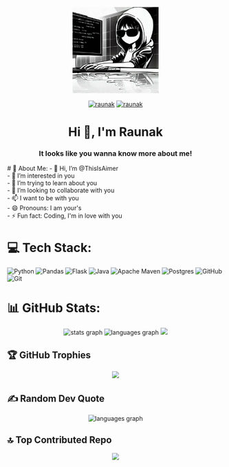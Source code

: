 <div align="center">
    <img src="gitProfile.jpg" height="200" />
    <p align="">
        <a href="https://x.com/This_Is_Aimer" target="blank"><img src="https://img.shields.io/twitter/url?color=blue&label=Twitter&url=https%3A%2F%2Fimg.shields.io%2Ftwitter%2Furl%3Fcolor%3Dblue%26label%3DTwitter" alt="raunak" height="20"  /></a>
        <a href="https://www.linkedin.com/in/raunak-biswas/" target="blank"><img src="https://img.shields.io/badge/Linkedin-0077b5?style=flat&logo=linkedin" alt="raunak" height="20" /></a>
    </p>

</div>

<h1 align="center">Hi 👋, I'm Raunak</h1>
<h3 align="center">It looks like you wanna know more about me!</h3>
# 💫 About Me:
- 👋 Hi, I’m @ThisIsAimer<br>- 👀 I’m interested in you<br>- 🌱 I’m trying to learn about you<br>- 💞 I’m looking to collaborate with you<br>- 📫 I want to be with you<br>- 😄 Pronouns: I am your's<br>- ⚡ Fun fact: Coding, I'm in love with you<br>


# 💻 Tech Stack:

![Python](https://img.shields.io/badge/python-3670A0?style=flat&logo=python&logoColor=ffdd54) ![Pandas](https://img.shields.io/badge/pandas-%23150458.svg?style=flat&logo=pandas&logoColor=white) ![Flask](https://img.shields.io/badge/flask-%23000.svg?style=flat&logo=flask&logoColor=white) ![Java](https://img.shields.io/badge/java-%23ED8B00.svg?style=flat&logo=openjdk&logoColor=white) ![Apache Maven](https://img.shields.io/badge/Apache%20Maven-C71A36?style=flat&logo=Apache%20Maven&logoColor=white) ![Postgres](https://img.shields.io/badge/postgres-%23316192.svg?style=flat&logo=postgresql&logoColor=white) ![GitHub](https://img.shields.io/badge/github-%23121011.svg?style=flat&logo=github&logoColor=white) ![Git](https://img.shields.io/badge/git-%23F05033.svg?style=flat&logo=git&logoColor=white)

# 📊 GitHub Stats:
<div align="center">
  <img src="https://github-readme-stats.vercel.app/api?username=ThisIsAimer&theme=tokyonight&hide_border=false&include_all_commits=false&count_private=false" height="160" alt="stats graph"  />
   <img src="https://github-readme-streak-stats.herokuapp.com/?user=ThisIsAimer&theme=tokyonight&hide_border=false" height="160" alt="languages graph"  />
   <img src="https://github-readme-stats.vercel.app/api/top-langs/?username=ThisIsAimer&theme=tokyonight&hide_border=false&include_all_commits=false&count_private=false&layout=compact" height="110" />
 </div>

## 🏆 GitHub Trophies
<div align="center">
 <img src="https://github-profile-trophy.vercel.app/?username=ThisIsAimer&theme=tokyonight&no-frame=true&no-bg=true&margin-w=4"  />
</div>


## ✍ Random Dev Quote
<div align="center">
 <img src="https://quotes-github-readme.vercel.app/api?type=horizontal&theme=tokyonight" height="200" alt="languages graph"  />
</div>

## 🔝 Top Contributed Repo
<div align="center">
 <img src="https://github-contributor-stats.vercel.app/api?username=ThisIsAimer&limit=5&theme=tokyonight&combine_all_yearly_contributions=true" height="230"  />
</div>

<!-- Proudly created with GPRM ( https://gprm.itsvg.in ) -->
<!---
ThisIsAimer/ThisIsAimer is a ✨ special ✨ repository because its README.md (this file) appears on your GitHub profile.
You can click the Preview link to take a look at your changes.
--->
